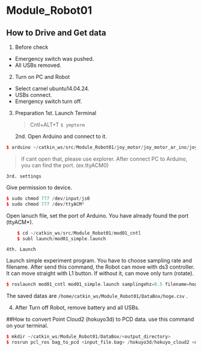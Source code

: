 # Module_Robot01
## How to Drive and Get data
1. Before check
  * Emergency switch was pushed.
  * All USBs removed.
2. Turn on PC and Robot
  * Select carnel ubuntu14.04.24.
  * USBs connect.
  * Emergency switch turn off.

3. Preparation
	1st. Launch Terminal
	> Cntl+ALT+T
    `$ ympterm`

	2nd. Open Arduino and connect to it.
```cpp
$ arduino ~/catkin_ws/src/Module_Robot01/joy_motor/joy_motor_ar_ino/joy_motor_ar_ino.ino
```
>if cant open that, please use explorer.
After connect PC to Arduino, you can find the port. (ex.ttyACM0)

	3rd. settings
Give permission to device.
```cpp
$ sudo chmod 777 /dev/input/js0
$ sudo chmod 777 /dev/ttyACM*
```
Open lanuch file, set the port of Arduino. You have already found the port (ttyACM*).
```cpp
    $ cd ~/catkin_ws/src/Module_Robot01/mod01_cntl
    $ subl launch/mod01_simple.launch
```
	4th. Launch
Launch simple experiment program. You have to choose sampling rate and filename.
After send this command, the Robot can move with ds3 controller.
It can move straight with L1 button. If without it, can move only turn (rotate).
```cpp
$ roslaunch mod01_cntl mod01_simple.launch samplingehz=0.5 filename=hoge.csv
```
The saved datas are  `/home/catkin_ws/Module_Robot01/DataBox/hoge.csv` .

4. After
Turn off Robot, remove battery and all USBs.

##How to convert Point Cloud2 (hokuyo3d) to PCD data.
use this command on your terminal.
```cpp
$ mkdir ~/catkin_ws/Module_Robot01/DataBox/<output_directory>
$ rosrun pcl_ros bag_to_pcd <input_file.bag> /hokuyo3d/hokuyo_cloud2 <output_directory>
```